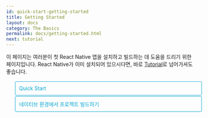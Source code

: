 ```yaml
---
id: quick-start-getting-started
title: Getting Started
layout: docs
category: The Basics
permalink: docs/getting-started.html
next: tutorial
---
```


<style>
  .toggler li {
    display: inline-block;
    position: relative;
    top: 1px;
    padding: 10px;
    margin: 0px 2px 0px 2px;
    border: 1px solid #05A5D1;
    border-bottom-color: transparent;
    border-radius: 3px 3px 0px 0px;
    color: #05A5D1;
    background-color: transparent;
    font-size: 0.99em;
    cursor: pointer;
  }
  .toggler li:first-child {
    margin-left: 0;
  }
  .toggler li:last-child {
    margin-right: 0;
  }
  .toggler ul {
    width: 100%;
    display: inline-block;
    list-style-type: none;
    margin: 0;
    border-bottom: 1px solid #05A5D1;
    cursor: default;
  }
  @media screen and (max-width: 960px) {
    .toggler li,
    .toggler li:first-child,
    .toggler li:last-child {
      display: block;
      border-bottom-color: #05A5D1;
      border-radius: 3px;
      margin: 2px 0px 2px 0px;
    }
    .toggler ul {
      border-bottom: 0;
    }
  }
  .toggler a {
    display: inline-block;
    padding: 10px 5px;
    margin: 2px;
    border: 1px solid #05A5D1;
    border-radius: 3px;
    text-decoration: none !important;
  }
  .display-guide-quickstart .toggler .button-quickstart,
  .display-guide-native .toggler .button-native,
  .display-os-mac .toggler .button-mac,
  .display-os-linux .toggler .button-linux,
  .display-os-windows .toggler .button-windows,
  .display-platform-ios .toggler .button-ios,
  .display-platform-android .toggler .button-android {
    background-color: #05A5D1;
    color: white;
  }
  block { display: none; }
  .display-guide-quickstart.display-platform-ios.display-os-mac .quickstart.ios.mac,
  .display-guide-quickstart.display-platform-ios.display-os-linux .quickstart.ios.linux,
  .display-guide-quickstart.display-platform-ios.display-os-windows .quickstart.ios.windows,
  .display-guide-quickstart.display-platform-android.display-os-mac .quickstart.android.mac,
  .display-guide-quickstart.display-platform-android.display-os-linux .quickstart.android.linux,
  .display-guide-quickstart.display-platform-android.display-os-windows .quickstart.android.windows,    .display-guide-native.display-platform-ios.display-os-mac .native.ios.mac,
  .display-guide-native.display-platform-ios.display-os-linux .native.ios.linux,
  .display-guide-native.display-platform-ios.display-os-windows .native.ios.windows,
  .display-guide-native.display-platform-android.display-os-mac .native.android.mac,
  .display-guide-native.display-platform-android.display-os-linux .native.android.linux,
  .display-guide-native.display-platform-android.display-os-windows .native.android.windows {
    display: block;
  }
</style>

이 페이지는 여러분이 첫 React Native 앱을 설치하고 빌드하는 데 도움을 드리기 위한 페이지입니다. React Native가 이미 설치되어 있으시다면, 바로 [Tutorial](docs/tutorial.html)로 넘어가셔도 좋습니다.

<div class="toggler">
  <ul role="tablist" >
    <li id="quickstart" class="button-quickstart" aria-selected="false" role="tab" tabindex="0" aria-controls="quickstarttab" onclick="displayTab('guide', 'quickstart')">
      Quick Start
    </li>
    <li id="native" class="button-native" aria-selected="false" role="tab" tabindex="-1" aria-controls="nativetab" onclick="displayTab('guide', 'native')">
      네이티브 환경에서 프로젝트 빌드하기
    </li>
  </ul>
</div>

<block class="quickstart mac windows linux ios android" />

새로운 React Native 애플리케이션을 만드는 가장 쉬운 방법은 React Community에 소개된 
[Create React Native App](https://github.com/react-community/create-react-native-app) 페이지를 참고하여 진행하는 것입니다. 어떠한 프로그램의 설치나 환경설정 없이도 새 프로젝트를 시작할 수 있습니다 - Xcode 혹은 Android Studio를 설치할 필요가 없습니다. (하지만 반드시 [주의사항](docs/getting-started.html#주의사항)을 숙지하세요)

컴퓨터에 [Node](https://nodejs.org/en/download/)가 설치되어 있다면, command line 유틸리티(터미널 등)에 다음과 같이 입력하세요:

```
npm install -g create-react-native-app
```

그런 다음 "AwesomeProject"라는 새로운 React Native 프로젝트 생성을 위해 다음과 같이 입력하세요:

```
create-react-native-app AwesomeProject

cd AwesomeProject
npm start
```

개발 서버가 시작되고, 터미널에 QR코드가 출력될 것입니다.

## React Native 어플리케이션 실행하기

iOS 또는 Android 스마트폰에 [Expo](https://expo.io) 클라이언트 앱을 설치하고 컴퓨터와 동일한 무선 네트워크에 연결합니다. [Expo](https://expo.io) 앱을 통해 터미널에서 QR코드를 스캔하여 프로젝트를 엽니다.

### 앱 수정하기

앱을 성공적으로 실행했으므로, 이제 원하는 대로 수정해봅시다. 텍스트 에디터를 통해 `App.js`를 열고 코드를 수정합니다. 변경 사항을 저장하면 앱이 자동으로 다시 로드됩니다.

### 끝났습니다!

축하합니다! 당신은 방금 첫 번째 React Native 앱을 성공적으로 실행하고 수정까지 하셨습니다!

<center><img src="img/react-native-congratulations.png" width="150"></img></center>

## 이제는 무엇을 해야할까요?

- Create React Native App은 특정 도구들에 대해 궁금한 점이 있을 때 참고할 수 있는 [user guide](https://github.com/react-community/create-react-native-app/blob/master/react-native-scripts/template/README.md)가 있습니다.

- [user guide](https://github.com/react-community/create-react-native-app/blob/master/react-native-scripts/template/README.md)에서도 해결되지 않는 문제라면, [Troubleshooting](https://github.com/react-community/create-react-native-app/blob/master/react-native-scripts/template/README.md#troubleshooting) 페이지에서 Create React Native App에 대한 README를 읽어보세요.

React Native에 대해 더 많이 배우고 싶다면, [Tutorial](docs/tutorial.html)에서 계속 진행하세요.

### 만든 앱을 시뮬레이터나 가상 장치에서 실행하기

Create React Native App은 별도의 개발 환경 없이 실제 장치에서 React Native 앱을 쉽게 실행해볼 수 있도록 도와줍니다. 앱을 iOS 시뮬레이터나 Android 가상 장치에서 실행하고 싶다면, 네이티브 코드로 프로젝트를 빌드하는 방법을 설명한 지침서를 참조하세요. Xcode를 설치하고 Android 개발 환경을 설정하는 과정이 필요하기 때문입니다.

위와 같은 과정을 한 번만 거치면 `npm run android`라는 명령어를 통해서 Android 가상 장치 위에 자신이 만든 앱을 실제로 올려볼 수 있습니다. iOS 시뮬레이터의 경우에는 `npm run ios` 명령어를 통해 실행 가능합니다. (단, iOS 시뮬레이터는 macOS에서만 실행이 가능합니다.)

### 주의사항

Create React Native App을 사용하면 네이티브 코드를 전혀 사용하지 않기 때문에 React Native API 및 Expo 클라이언트에서 사용하는 컴포넌트 이외에, 사용자들이 별도로 만든 custom 모듈은 사용할 수 없습니다.

Create React Native App을 통해 프로젝트를 시작하는 방법은 추후 네이티브 코드 작성이 필요하더라도 큰 문제가 없습니다. 대신 그런 경우에는 네이티브 코드 작성을 위해 "[eject](https://github.com/react-community/create-react-native-app/blob/master/react-native-scripts/template/README.md#ejecting-from-create-react-native-app)" 과정을 거쳐야합니다. Eject 과정 숙지를 위해서는 "네이티브 환경에서 프로젝트 빌드하기" 지침서를 참고하는 것이 좋습니다.

Create React Native App은 Expo 클라이언트 앱에서 지원되는 가장 최근 버전의 React Native를 사용하기 위해 프로젝트를 설정을 변경합니다. Expo 클라이언트 앱은 일반적으로 React Native 안정화 버전이 나오고 약 1주일 후부터 해당 버전에 대한 지원을 받습니다. [버전](https://github.com/react-community/create-react-native-app/blob/master/VERSIONS.md)문서에서 어떤 버전이 지원되는지 확인할 수 있습니다.

기존 프로젝트에 React Native를 통합하고 싶은 경우에, Create React Native App을 생략하고 바로 네이티브 빌드 환경을 구축하는 것이 가능합니다. React Native의 네이티브 빌드 환경 구성방법에 대한 자세한 내용은 "네이티브 환경에서 프로젝트 빌드하기" 지침서를 참고하세요.

<block class="native mac windows linux ios android" />

<p>프로젝트 내에서 네이티브 코드 작성이 필요하다면 이 지침서를 따르세요. 예를 들어 기존 어플리케이션에 React Native를 포함시키는 경우, 또는 Create React Native App에서 "eject"된 상태인 경우에 이 지침서가 필요합니다.</p>

개발 환경 및 운영체제에 따라서, iOS용 혹은 Android용으로 개발을 시작할 것인지에 따라서 과정에 약간의 차이가 있습니다. iOS와 Android를 동시에 개발하는 경우에는 먼저 어떤 것부터 시작할 것인지만 선택하세요.

<div class="toggler">
  <span>개발환경:</span>
  <a href="javascript:void(0);" class="button-mac" onclick="displayTab('os', 'mac')">macOS</a>
  <a href="javascript:void(0);" class="button-windows" onclick="displayTab('os', 'windows')">Windows</a>
  <a href="javascript:void(0);" class="button-linux" onclick="displayTab('os', 'linux')">Linux</a>
  <span>앱 OS:</span>
  <a href="javascript:void(0);" class="button-ios" onclick="displayTab('platform', 'ios')">iOS</a>
  <a href="javascript:void(0);" class="button-android" onclick="displayTab('platform', 'android')">Android</a>
</div>

<block class="native linux windows ios" />

## 미지원

<blockquote><p>네이티브 코드를 통하여 iOS용으로 작성된 프로젝트를 빌드하기 위해서는 반드시 Mac이 필요합니다. 네이티브 코드가 필요하지 않다면 <a href="docs/getting-started.html" onclick="displayTab('guide', 'quickstart')">Quick Start</a>에서 Create React Native App을 통해 어떻게 앱을 빌드할 수 있는지 배울 수 있습니다.</p></blockquote>


<block class="native mac ios" />

## 사전 설치

Node, Watchman, React Native command line interface, 그리고 Xcode가 필요합니다.

자신이 원하는 에디터를 사용해 앱을 개발할 수도 있지만, iOS용 React Native 앱을 빌드할 때 꼭 필요한 도구들 사용하려면 결국 Xcode가 필요하게 됩니다.

<block class="native mac android" />

## 사전 설치

Node, Watchman, React Native command line interface, JDK, 그리고 Android Studio가 필요합니다.

<block class="native linux android" />

## 사전 설치

Node, React Native command line interface, JDK, 그리고 Android Studio가 필요합니다.

<block class="native windows android" />

## 사전 설치

Node, React Native command line interface, Python2, JDK 그리고 Android Studio가 필요합니다.

<block class="native mac windows linux android" />

자신이 원하는 에디터를 사용해 앱을 개발할 수도 있지만, Android용 React Native 앱을 빌드할 때 꼭 필요한 도구들 사용하려면 결국 Android Studio가 필요하게 됩니다.

<block class="native mac ios android" />

### Node, Watchman

Node와 Watchman은 [Homebrew](http://brew.sh/)를 통해 설치하는 방법을 권장합니다. Homebrew가 설치되었다면 Node와 Watchman을 설치하기 위해 다음과 같이 입력하세요:

```
brew install node
brew install watchman
```

이미 Node가 설치되어 있는 경우, Node의 버전이 4 이상인지 꼭 확인해보세요.

Facebook이 만든 [Watchman](https://facebook.github.io/watchman)은 파일 시스템의 변화를 모니터링하는 도구입니다. 더 나은 퍼포먼스를 위해 설치할 것을 강력히 권장합니다.

<block class="native linux android" />

### Node

Node 버전 6(혹은 더 최신버전)을 설치하기 위해 [installation instructions for your Linux distribution](https://nodejs.org/en/download/package-manager/)를 참고하세요.

<block class='native windows android' />

### Node, Python2, JDK

Node와 Python은 Windows의 package manager인 [Chocolatey](https://chocolatey.org)를 통해 설치하는 방법을 권장합니다.

최신 버전의 [Java SE Development Kit (JDK)](http://www.oracle.com/technetwork/java/javase/downloads/jdk8-downloads-2133151.html)와 Python 2 설치 또한 필요합니다. 마찬가지로 Chocolatey를 통해 설치할 수 있습니다.

관리자 권한을 통해 명령 프롬프트를 열고(명령 프롬프트에 오른쪽 마우스 버튼을 눌러 "관리자 권한으로 실행"을 선택), 다음과 같이 입력하세요: 

```powershell
choco install -y nodejs.install python2 jdk8
```

이미 Node가 설치되어 있는 경우, Node의 버전이 4 이상인지 꼭 확인해보세요. JDK의 경우에는 8 이상의 버전이 필요합니다.

> Node의 추가적인 설치 옵션을 확인하려면 [Node's Downloads page](https://nodejs.org/en/download/)페이지를 참고하세요.

<block class="native mac ios android" />

### The React Native CLI

Node는 npm과 함께 제공되며, React Native command line interface(CLI) 설치가 가능해집니다.

React Native CLI 설치를 위해 터미널에서 다음과 같이 입력하세요:

```
npm install -g react-native-cli
```

> `Cannot find module 'npmlog'`라는 에러가 발생한다면, 다음 명령어를 통해 npm을 바로 설치하세요: `curl -0 -L https://npmjs.org/install.sh | sudo sh`.

<block class="native windows linux android" />

### The React Native CLI

Node는 npm과 함께 제공되며, React Native command line interface(CLI) 설치가 가능해집니다.

React Native CLI 설치를 위해 명령 프롬프트 또는 쉘에서 다음과 같이 입력하세요:

```powershell
npm install -g react-native-cli
```

> `Cannot find module 'npmlog'`라는 에러가 발생한다면, 다음 명령어를 통해 npm을 바로 설치하세요: `curl -0 -L https://npmjs.org/install.sh | sudo sh`.

<block class="native mac ios" />

### Xcode

Xcode는 [Mac App Store](https://itunes.apple.com/us/app/xcode/id497799835?mt=12)를 통해 설치하는 방법이 가장 쉽고 간단합니다. Xcode를 설치함으로써 iOS 시뮬레이터와 iOS용 앱을 빌드하기 위한 모든 필수 도구들을 설치할 수 있습니다.

이미 Xcode가 설치되어 있는 경우, Xcode의 버전이 8 이상인지 꼭 확인해보세요.

#### Command Line Tools

Xcode를 설치하고 나면, 추가적으로 Xcode Command Line Tools에 대한 설정이 필요합니다. Xcode를 열고, 메뉴의 "Preferences..."를 선택하세요. Locations 탭의 Command Line Tools 드롭다운에서 가장 최신 버전의 도구를 선택(필요한 경우 설치)하면 됩니다.

![Xcode Command Line Tools](img/XcodeCommandLineTools.png)

<block class="native mac linux android" />

### Java Development Kit

React Native는 최신 버전의 Java SE Development Kit (JDK)가 필요합니다. 설치되어 있지 않은 경우 [여기](http://www.oracle.com/technetwork/java/javase/downloads/jdk8-downloads-2133151.html)에서 버전 8 혹은 더 최신 버전을 다운로드 받으세요.

<block class="native mac linux windows android" />

### Android 개발 환경

Android 개발 환경을 새로 구축해봅시다. 이미 Android 개발에 익숙하더라도, React Native 프로젝트를 위해 몇 가지 설정해야 할 것들이 있습니다. 초보자든 숙련자든, 다음의 몇 가지 과정을 차근차근 주의 깊게 따라오셔야 합니다.

<block class="native mac windows linux android" />

#### 1. Android Studio 설치하기

[Android Studio](https://developer.android.com/studio/index.html)를 다운로드 및 설치하시기 바랍니다. 설치 유형을 선택하라는 메시지가 표시되면, "custom"를 선택하세요. 그리고 체크박스에서 다음 항목들이 체크되어 있는지 확인하세요:

<block class="native mac windows android" />

- `Android SDK`
- `Android SDK Platform`
- `Performance (Intel ® HAXM)`
- `Android Virtual Device`

<block class="native linux android" />

- `Android SDK`
- `Android SDK Platform`
- `Android Virtual Device`

<block class="native mac windows linux android" />

그 다음, "Next"을 클릭하여 위 컴포넌트들을 모두 설치하세요.

> 현재 선택 불가능한 상태여도 괜찮습니다. 나중에 다시 설치할 수 있습니다.

일단 설치가 완료되고 Welcome 페이지가 등장하면, 다음 단계로 넘어가세요.

#### 2. Android SDK 설치하기

Android Studio는 기본적으로 가장 최신 버전의 Android SDK를 설치하게 되어 있습니다. 하지만 네이티브 코드로 React Native 앱을 빌드하는 경우, `Android 6.0 (Marshmallow)` SDK가 부분적으로 필요하게 됩니다. 추가적인 Android SDK 설치는 Android Studio의 SDK Manager를 통해 설치할 수 있습니다.

SDK Manager는 "Welcome to Android Studio" 스크린에서 접근이 가능합니다. "Configure"을 클릭하고 "SDK Manager"를 선택하세요.

<block class="native mac android" />

![Android Studio Welcome](img/AndroidStudioWelcomeMacOS.png)

<block class="native windows android" />

![Android Studio Welcome](img/AndroidStudioWelcomeWindows.png)

<block class="native mac windows linux android" />

> SDK Manager는 Android Studio "Preferences" 메뉴 안의 **Appearance & Behavior** → **System Settings** → **Android SDK** 에서도 설정이 가능합니다.

SDK Manager에서 "SDK Platforms" 탭을 선택하면 오른쪽 하단에 "Show Package Details"가 보입니다. 체크하면 `Android 6.0 (Marshmallow)`의 세부 항목들이 나타나게 되는데, 이 때 다음 항목들이 제대로 체크되어 있는지 확인하세요:

- `Google APIs`
- `Android SDK Platform 23`
- `Intel x86 Atom_64 System Image`
- `Google APIs Intel x86 Atom_64 System Image`

<block class="native mac android" />

![Android SDK Manager](img/AndroidSDKManagerMacOS.png)

<block class="native windows android" />

![Android SDK Manager](img/AndroidSDKManagerWindows.png)

<block class="native windows mac linux android" />

다음으로, "SDK Tools" 탭을 선택하고 마찬가지로 "Show Package Details"를 체크해줍니다. 이 때 "Android SDK Build-Tools"의 세부 항목들 중에서 `23.0.1`이 체크되어 있는지 확인하세요.

<block class="native mac android" />

![Android SDK Manager - 23.0.1 Build Tools](img/AndroidSDKManagerSDKToolsMacOS.png)

<block class="native windows android" />

![Android SDK Manager - 23.0.1 Build Tools](img/AndroidSDKManagerSDKToolsWindows.png)

<block class="native windows mac linux android" />

마지막으로, "Apply"를 클릭하면 Android SDK와 그와 관련된 빌드 도구들을 다운로드하고 설치하게 됩니다.

<block class="native mac android" />

![Android SDK Manager - Installs](img/AndroidSDKManagerInstallsMacOS.png)

<block class="native windows android" />

![Android SDK Manager - Installs](img/AndroidSDKManagerInstallsWindows.png)

<block class="native mac windows linux android" />

#### 3. ANDROID_HOME 환경변수 설정하기

React Native 도구들은 네이티브 코드로 앱을 빌드하기 위한 환경변수 설정이 필요합니다.

<block class="native mac linux android" />

`$HOME/.bash_profile`에 다음 행을 추가하세요:

<block class="native mac android" />

```
export ANDROID_HOME=$HOME/Library/Android/sdk
export PATH=$PATH:$ANDROID_HOME/tools
export PATH=$PATH:$ANDROID_HOME/platform-tools
```

<block class="native linux android" />

```
export ANDROID_HOME=$HOME/Android/Sdk
export PATH=$PATH:$ANDROID_HOME/tools
export PATH=$PATH:$ANDROID_HOME/platform-tools
```

<block class="native mac linux android" />

> `.bash_profile` 파일 수정은 `bash` shell을 사용하는 경우로 한정됩니다. 다른 종류의 shell을 사용하신다면, 그 shell에 맞는 설정 파일을 수정하셔야 합니다.

`source $HOME/.bash_profile`를 입력하여 설정 파일을 현재 shell에 로드하세요. `echo $PATH` 명령어를 실행하여 ANDROID_HOME이 정상적으로 출력이 되는지 확인하세요.

> 반드시 적절한 Android SDK 경로를 지정했는지 확인해야합니다. 실제 SDK의 설치 경로는 Android Studio "Preferences" 메뉴에서 **Appearance & Behavior** → **System Settings** → **Android SDK**를 차례로 따라가면 확인할 수 있습니다.

<block class="native windows android" />

제어판에서 시스템 및 보안 탭의 **시스템**을 열고, 왼쪽 메뉴에서 **고급 시스템 설정**을 클릭하세요. **고급** 탭을 선택하고 맨 아래에 **환경변수...**를 클릭합니다. 그런 다음 사용자 변수에 있는 **새로 만들기**를 눌러 변수 이름에는 `ANDROID_HOME` 을 입력하고, 변수 값에는 Android SDK의 경로를 입력해줍니다. 

![ANDROID_HOME Environment Variable](img/AndroidEnvironmentVariableANDROID_HOME.png)

SDK는 기본 설치 경로는 다음과 같습니다:

```powershell
c:\Users\YOUR_USERNAME\AppData\Local\Android\Sdk
```

실제 SDK의 설치 경로는 Android Studio "Preferences" 메뉴에서 **Appearance & Behavior** → **System Settings** → **Android SDK**를 차례로 따라가면 확인할 수 있습니다.

다음 단계로 넘어가기 전에, 새 명령 프롬프트 창을 열고 새 환경 변수가 로드되었는지 확인해주시기 바랍니다.


<block class="native linux android" />

### Watchman (선택사항)

[Watchman 설치 가이드](https://facebook.github.io/watchman/docs/install.html#build-install)를 참고하여 Watchman을 컴파일하고 설치하세요.

> [Watchman](https://facebook.github.io/watchman/docs/install.html)은 파일시스템의 변화를 체크하기 위해 페이스북에서 만든 도구입니다. 더 나은 퍼포먼스를 위해 Watchman 설치를 강력히 추천합니다.

<block class="native mac ios" />

## 새로운 어플리케이션 만들기

React Native CLI에 다음과 같이 입력하여 "AwesomeProject"라는 새 프로젝트를 만들어 보세요:

```
react-native init AwesomeProject
```

기존 어플리케이션에 React Native를 통합하려는 경우, Create React Native App에서 "eject"된 경우, React Native 프로젝트에 iOS 네이티브 기능을 추가하려는 경우([Platform Specific Code](docs/platform-specific-code.html)를 참고)에는 생략해도 됩니다.

<block class="native mac windows linux android" />

## 새로운 어플리케이션 만들기

React Native command line interface에 다음과 같이 입력하여 "AwesomeProject"라는 새 프로젝트를 만들어 보세요:

```
react-native init AwesomeProject
```

기존 어플리케이션에 React Native를 통합하려는 경우, Create React Native App에서 "eject"된 경우, React Native 프로젝트에 Android 네이티브 기능을 추가하려는 경우([Platform Specific Code](docs/platform-specific-code.html)를 참고)에는 생략해도 됩니다.

<block class="native mac windows linux android" />

## Android 장치 준비하기

React Native Android 앱을 실행하기 위해서는 Android 장치가 필요합니다. 실제 Android 장치를 사용할 수도 있지만, 컴퓨터에서 Android 가상 장치를 에뮬레이트하여 테스트 하기도 합니다.

어쨌거나, Android 앱 개발을 위해서는 어떠한 형태로든 Android 장치가 필요하다는 사실!

### 실제 Android 장치 사용하기

실제 Android 장치가 있으시다면, 장치를 USB 케이블을 통해 컴퓨터에 연결하고 [이 지침서](docs/running-on-device.html)를 참고하여 Android 앱 개발에 사용할 수 있습니다.

### 가상 Android 장치 사용하기

Android Studio에서 "AVD Manager"를 열면 사용 가능한 Android 가상 장치(AVD)의 목록을 확인할 수 있습니다. 아래와 같은 모양의 아이콘을 찾으세요:

![Android Studio AVD Manager](img/react-native-tools-avd.png)

방금 Android Studio를 설치하셨다면, [새 Android 가상 장치 만들기](https://developer.android.com/studio/run/managing-avds.html) 페이지를 참고하세요. "Create Virtual Device..."를 선택하고 원하시는 장치를 선택한 후 "Next"를 클릭하세요.

<block class="native windows android" />

![Android Studio AVD Manager](img/CreateAVDWindows.png)

<block class="native mac android" />

![Android Studio AVD Manager](img/CreateAVDMacOS.png)

<block class="native mac windows linux android" />

"x86 Images" 탭에서, **Marshmallow** API Level 23, x86_64, Android 6.0 (Google APIs)인 항목을 선택하면 됩니다. 필요한 경우에는 Release Name에서 Download를 클릭하여 다운로드 받아야합니다(창이 하나 뜨면, 간단한 동의 후 설치하시면 됩니다).

<block class="native linux android" />

> 퍼포먼스 향상을 위해 [VM acceleration](https://developer.android.com/studio/run/emulator-acceleration.html#vm-linux) 설정을 하시길 권장합니다. 위 과정을 따라하신 후, AVD Manager 설정 과정으로 다시 돌아오세요.

<block class="native windows android" />

![Install HAXM](img/CreateAVDx86Windows.png)

> HAXM이 설치되어 있지 않다면, "Install HAXM"을 눌러 설치하세요. [이 지침서](https://software.intel.com/en-us/android/articles/installation-instructions-for-intel-hardware-accelerated-execution-manager-windows)을 참고하면 설치 과정에서 도움을 받을 수 있습니다. 설정이 완료되면, AVD Manager 설정 과정으로 다시 돌아오세요.

![AVD List](img/AVDManagerWindows.png)

<block class="native mac android" />

![Install HAXM](img/CreateAVDx86MacOS.png)

> HAXM이 설치되어 있지 않다면, "Install HAXM"을 눌러 설치하세요. [이 지침서](https://software.intel.com/en-us/android/articles/installation-instructions-for-intel-hardware-accelerated-execution-manager-windows)을 참고하면 설치 과정에서 도움을 받을 수 있습니다. 설정이 완료되면, AVD Manager 설정 과정으로 다시 돌아오세요.

![AVD List](img/AVDManagerMacOS.png)

<block class="native mac windows linux android" />

"Next"를 클릭하고, "Finish"를 누르면 새 AVD 설정 과정이 마무리됩니다. 이제 녹색 삼각형(재생 모양) 버튼을 클릭하면 AVD를 실행할 수 있습니다.

<block class="native mac ios" />

## React Native 어플리케이션 실행하기

React Native 프로젝트 폴더로 이동 후 어플리케이션을 실행해보세요:

```
cd AwesomeProject
react-native run-ios
```

앱이 iOS 시뮬레이터에서 실행되는 것을 볼 수 있습니다.

![AwesomeProject on iOS](img/iOSSuccess.png)

`react-native run-ios` 명령어는 만든 앱을 실행하는 가장 일반적인 방법입니다. Xcode나 [Nuclide](https://nuclide.io/)에서도 직접 실행할 수 있습니다.

> 앱이 제대로 실행되지 않거나 문제가 발생한다면, [Troubleshooting](docs/troubleshooting.html#content) 페이지를 참고하세요.

### 실제 장치에서 구동하기

위 명령어를 이용하면 앱은 기본적으로 iOS 시뮬레이터에서 실행됩니다. 실제 장치에서 앱을 구동하고 싶다면 [이 문서](docs/running-on-device.html)의 과정을 따라하세요.

<block class="native mac windows linux android" />

## React Native 어플리케이션 실행하기

React Native 프로젝트 폴더로 이동 후 어플리케이션을 실행해보세요:

```
cd AwesomeProject
react-native run-android
```

앱이 Android 에뮬레이터에서 실행되는 것을 볼 수 있습니다.

<block class="native mac android" />

![AwesomeProject on Android](img/AndroidSuccessMacOS.png)

<block class="native windows android" />

![AwesomeProject on Android](img/AndroidSuccessWindows.png)

<block class="native mac windows linux android" />

`react-native run-android` 명령어는 만든 앱을 실행하는 가장 일반적인 방법입니다. Android Studio나 [Nuclide](https://nuclide.io/)에서도 직접 실행할 수 있습니다.

> 앱이 제대로 실행되지 않거나 문제가 발생한다면, [Troubleshooting](docs/troubleshooting.html#content) 페이지를 참고하세요.

<block class="native mac ios android" />

### 앱 수정하기

앱을 성공적으로 실행했으므로, 이제 원하는 대로 수정해봅시다.

<block class="native mac ios" />

- 텍스트 에디터에서 `index.ios.js`를 열고 코드를 수정합니다.
- `⌘R` 명령어를 통해 iOS 시뮬레이터가 새로고침 되면서 변경사항을 확인할 수 있습니다.

<block class="native mac android" />

- 텍스트 에디터에서 `index.android.js`를 열고 코드를 수정합니다.
- `R` 키를 두 번 누르거나 개발자 메뉴(`⌘M`)에서 `Reload`를 선택하면 변경사항을 확인할 수 있습니다.

<block class="native windows linux android" />

### 앱 수정하기

앱을 성공적으로 실행했으므로, 이제 원하는 대로 수정해봅시다.

- 텍스트 에디터에서 `index.android.js` 를 열고 코드를 수정합니다.
- `R` 키를 두 번 누르거나 개발자 메뉴(`⌘M`)에서 `Reload`를 선택하면 변경사항을 확인할 수 있습니다.

<block class="native mac ios android" />

### 끝났습니다!

축하합니다! 당신은 방금 첫 번째 React Native 앱을 성공적으로 실행하고 수정까지 하셨습니다!

<center><img src="img/react-native-congratulations.png" width="150"></img></center>

<block class="native windows linux android" />

### 끝났습니다!

축하합니다! 당신은 방금 첫 번째 React Native 앱을 성공적으로 실행하고 수정까지 하셨습니다!

<center><img src="img/react-native-congratulations.png" width="150"></img></center>

<block class="native mac ios" />

## 이제는 무엇을 해야할까요?

- 개발자 메뉴의 [Live Reload](docs/debugging.html#reloading-javascript) 옵션을 활성화하면 프로젝트 저장과 동시에 앱이 새로고침 되면서 변경사항을 바로 확인할 수 있습니다!

- 기존 어플리케이션에 React Native 코드를 추가하고 싶다면 [Integration guide](docs/integration-with-existing-apps.html)를 참고하세요.

React Native에 대해 좀 더 배우고 싶다면 [Tutorial](docs/tutorial.html)로 가서 진행하시면 됩니다.

<block class="native windows linux mac android" />

## 이제는 무엇을 해야할까요?

- 개발자 메뉴의 [Live Reload](docs/debugging.html#reloading-javascript) 옵션을 활성화하면 프로젝트 저장과 동시에 앱이 새로고침 되면서 변경사항을 바로 확인할 수 있습니다!

- 기존 어플리케이션에 React Native 코드를 추가하고 싶다면 [Integration guide](docs/integration-with-existing-apps.html)를 참고하세요.

React Native에 대해 좀 더 배우고 싶다면, [Tutorial](docs/tutorial.html)에서 계속 진행하세요.

<script>
function displayTab(type, value) {
  var container = document.getElementsByTagName('block')[0].parentNode;
  container.className = 'display-' + type + '-' + value + ' ' +
    container.className.replace(RegExp('display-' + type + '-[a-z]+ ?'), '');
  event && event.preventDefault();
}
</script>
